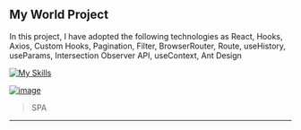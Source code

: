 ## My World Project

In this project, I have adopted the following technologies
as React, Hooks, Axios, Custom Hooks, Pagination, Filter, BrowserRouter, Route, useHistory, useParams, Intersection Observer API, useContext, Ant Design

[![My Skills](https://skillicons.dev/icons?i=react)](https://skillicons.dev)

[![image](https://github.com/user-attachments/assets/376fbe0e-eb84-4bea-b863-8c3adbf49b85)](https://my-world-nine.vercel.app/)

> SPA
-------





